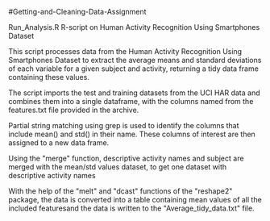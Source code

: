#Getting-and-Cleaning-Data-Assignment

Run_Analysis.R R-script on Human Activity Recognition Using Smartphones Dataset

This script processes data from the Human Activity Recognition Using Smartphones Dataset to extract the average means and standard deviations of each variable for a given subject and activity, returning a tidy data frame containing these values.

The script imports the test and training datasets from the UCI HAR data and combines them into a single dataframe, with the columns named from the features.txt file provided in the archive.

Partial string matching using grep is used to identify the columns that include mean() and std() in their name. These columns of interest are then assigned to a new data frame.

Using the "merge" function, descriptive activity names and subject are merged with the mean/std values dataset, to get one dataset with descriptive activity names

With the help of the "melt" and "dcast" functions of the "reshape2" package, the data is converted into a table containing mean values of all the included featuresand the data is written to the "Average_tidy_data.txt" file.


